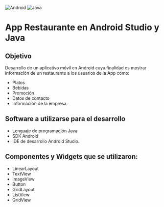 ![Android](https://img.shields.io/badge/Android-Studio-brightgreen)
![Java](https://img.shields.io/badge/Java-8%2B-red)

# App Restaurante en Android Studio y Java

## Objetivo

Desarrollo de un aplicativo móvil en Android cuya finalidad es mostrar información de un restaurante a los usuarios de la App como:

- Platos
- Bebidas
- Promoción
- Datos de contacto
- Información de la empresa.


## Software a utilizarse para el desarrollo 
- Lenguaje de programación Java
- SDK Android
- IDE de desarrollo Android Studio.


## Componentes y Widgets que se utilizaron:

- LinearLayout
- TextView
- ImageView
- Button
- GridLayout
- ListView
- GridView